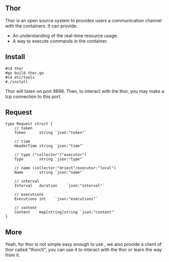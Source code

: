 ## Thor
Thor is an open source system to provides users a communication channel with the containers.
It can provide:
- An understanding of the real-time resource usage.
- A way to execute commands in the container.

## Install
```
#cd thor
#go build thor.go
#cd etc/tools
#./install
```
Thor will listen on port 9898. Then, to interact with the thor, you may make a tcp connection to this port.

## Request

```
type Request struct {
	// token
	Token      string `json:"token"`

	// time
	HeaderTime string `json:"time"`

	// type ("collector"/"executor")
	Type       string `json:"type"`

	// name (collector:"driect"/executor:"local")
	Name       string `json:"name"`

	// interval
	Interval   duration    `json:"interval"`

	// executions
	Executions int    `json:"executions"`

	// content
	Content    map[string]string `json:"content"`
}
```

## More
Yeah, for thor is not simple easy enough to use , we also provide a client of thor called "thorctl", you can use it to interact with the thor or learn the way from it.
